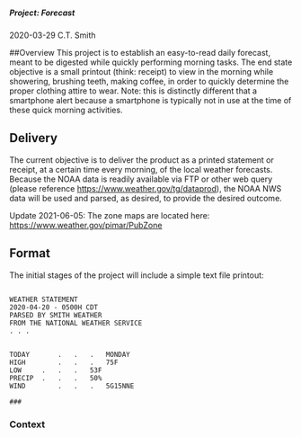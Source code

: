 ##### Project: Forecast
2020-03-29
C.T. Smith

##Overview
This project is to establish an easy-to-read daily forecast, meant to be digested while quickly performing morning tasks. The end state objective is a small printout (think: receipt) to view in the morning while showering, brushing teeth, making coffee, in order to quickly determine the proper clothing attire to wear. Note: this is distinctly different that a smartphone alert because a smartphone is typically not in use at the time of these quick morning activities. 

## Delivery
The current objective is to deliver the product as a printed statement or receipt, at a certain time every morning, of the local weather forecasts. Because the NOAA data is readily available via FTP or other web query (please reference https://www.weather.gov/tg/dataprod), the NOAA NWS data will be used and parsed, as desired, to provide the desired outcome.

Update 2021-06-05: The zone maps are located here: https://www.weather.gov/pimar/PubZone	

## Format
The initial stages of the project will include a simple text file printout:

```

WEATHER STATEMENT
2020-04-20 - 0500H CDT
PARSED BY SMITH WEATHER
FROM THE NATIONAL WEATHER SERVICE
. . . 


TODAY		.	.	.	MONDAY
HIGH		.	.	.	75F
LOW		.	.	.	53F
PRECIP	.	.	.	50%
WIND		.	.	.	5G15NNE

###
```

### Context
